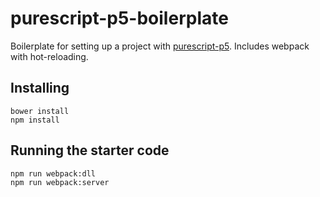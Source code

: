 
# purescript-p5-boilerplate

Boilerplate for setting up a project with [purescript-p5](https://github.com/parenparen/purescript-p5). Includes webpack with hot-reloading.

## Installing

```
bower install
npm install
```

## Running the starter code

```
npm run webpack:dll
npm run webpack:server
```
